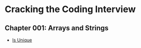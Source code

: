 # Cracking the Coding Interview

## Chapter 001: Arrays and Strings

- [Is Unique](./chapter-001/is-unique)
